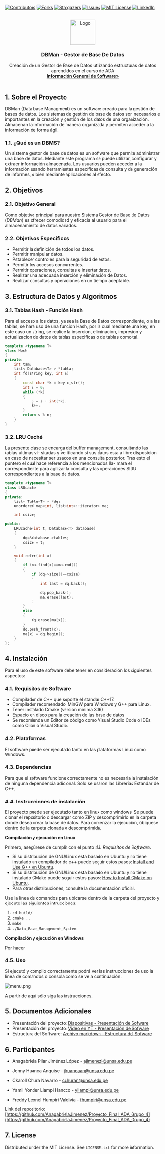 <div id="top"></div>
<!--
*** Thanks for checking out the Best-README-Template. If you have a suggestion
*** that would make this better, please fork the repo and create a pull request
*** or simply open an issue with the tag "enhancement".
*** Don't forget to give the project a star!
*** Thanks again! Now go create something AMAZING! :D
-->



<!-- PROJECT SHIELDS -->
<!--
*** I'm using markdown "reference style" links for readability.
*** Reference links are enclosed in brackets [ ] instead of parentheses ( ).
*** See the bottom of this document for the declaration of the reference variables
*** for contributors-url, forks-url, etc. This is an optional, concise syntax you may use.
*** https://www.markdownguide.org/basic-syntax/#reference-style-links
-->
[![Contributors][contributors-shield]][contributors-url]
[![Forks][forks-shield]][forks-url]
[![Stargazers][stars-shield]][stars-url]
[![Issues][issues-shield]][issues-url]
[![MIT License][license-shield]][license-url]
[![LinkedIn][linkedin-shield]][linkedin-url]



<!-- PROJECT LOGO -->
<br />
<div align="center">
  <a href="https://github.com/AnagabrielaJimenez/Proyecto_Final_ADA_Grupo_4">
    <img src="images/logo.png" alt="Logo" width="80" height="80">
  </a>

<h3 align="center"> DBMan - Gestor de Base De Datos</h3>

  <p align="center">
    Creación de un Gestor de Base de Datos utilizando estructuras de datos aprendidos en el curso de ADA
    <br />
    <a href="https://github.com/AnagabrielaJimenez/Proyecto_Final_ADA_Grupo_4/blob/master/README_Organizacion_Repositorio.md">
        <strong>Información General de Software»</strong>
    </a>
    <br />
    <br />
  </p>
</div>

<!-- ABOUT THE PROJECT -->
## 1. Sobre el Proyecto

<!--[![Product Name Screen Shot][product-screenshot]](https://example.com)-->

DBMan (Data base Managment) es un software creado para la gestión de bases de datos. 
Los sistemas de gestión de base de datos son necesarios e importantes en la creación y gestión de los datos de una organización. 
Almacenan la información de manera organizada y permiten acceder a la información de forma ágil. 

[//]: # (Es por eso que en este informe, presentaremos el desarrollo de un sistema gestor de base de datos. En este caso haremos uso de los temas desarrollados en el curso como la implementación de hashing extensible, el cual es un método de hash dinámico en el que los directorios y los depósitos se utilizan para hacer hash de los datos y también el uso del LRU.)


### 1.1. ¿Qué es un DBMS?
Un sistema gestor de base de datos es un software que permite administrar una base de datos.
Mediante este programa se puede utilizar, configurar y extraer información almacenada. Los usuarios pueden acceder a la información usando herramientas específicas de consulta y de generación de informes, o bien mediante aplicaciones al efecto.


## 2. Objetivos

### 2.1. Objetivo General
Como objetivo principal para nuestro Sistema Gestor de Base de Datos (*DBMan*) es ofrecer comodidad y eficacia al usuario para el almacenamiento de datos variados.

### 2.2. Objetivos Específicos
* Permitir la definición de todos los datos.
* Permitir manipular datos.
* Pstablecer controles para la seguridad de estos.
* Permitir los accesos concurrentes.
* Permitir operaciones, consultas e insertar datos.
* Realizar una adecuada inserción y eliminación de Datos.
* Realizar consultas y operaciones en un tiempo aceptable.

## 3. Estructura de Datos y Algoritmos
### 3.1. Tablas Hash - Función Hash
Para el acceso a los datos, ya sea la Base de Datos correspondiente, o a las tablas, se
hara uso de una funcion Hash, por la cual mediante una key, en este caso un string, se
realice la insercion, eliminacion, impresion y actualizacion de datos de tablas especificas o
de tablas como tal.

```c++
template <typename T>
class Hash
{
private:
    int tam;
    list< Database<T> > *tabla;
    int fd(string key, int n)
    {
        const char *k = key.c_str();
        int s = 0;
        while (*k)
        {
            s = s + int(*k);
            k++;
        }
        return s % n;
    }
}
```

### 3.2. LRU Caché
La presente clase se encarga del buffer management, consultando las tablas ultimas vi-
sitadas y verificando si sus datos esta a libre disposicion en caso de necesitar ser usados en
una consulta posterior. Tras esto el puntero el cual hace referencia a los mencionados lla-
mara el correspondiente para agilizar la consulta y las operaciones SIDU correspondientes
a la base de datos.

```c++
template <typename T>
class LRUcache
{
private:
    list< Table<T> > *dq;
    unordered_map<int, list<int>::iterator> ma;

    int csize;

public:
    LRUcache(int t, Database<T> database)
    {
        dq=&database->tables;
        csize = t;
    }

    void refer(int x)
    {
        if (ma.find(x)==ma.end())
        {
            if (dq->size()==csize)
            {
                int last = dq.back();

                dq.pop_back();
                ma.erase(last);
            }
        }
        else
        {
            dq.erase(ma[x]);
        }
        dq.push_front(x);
        ma[x] = dq.begin();
    }
};
```

## 4. Instalación 
Para el uso de este software debe tener en consideración los siguientes aspectos:
### 4.1. Requisitos de Software
* Compilador de C++ que soporte el standar C++17. 
* Compilador recomendado: MinGW para Windows y G++ para Linux. 
* Tener instalado Cmake (versión minima 3.16)
* Espacio en disco para la creación de las base de datos
* Se recomienda un Editor de código como Visual Studio Code o IDEs como Clion o Visual Studio.

### 4.2. Plataformas 
El software puede ser ejecutado tanto en las plataformas Linux como Windows.

### 4.3. Dependencias
Para que el software funcione correctamente no es necesaria la instalación de ninguna dependencia adicional.
Solo se usaron las Librerías Estandar de C++.


### 4.4. Instrucciones de instalación
El proyecto puede ser ejecutado tanto en linux como windows. Se puede clonar el repositorio o descargar como ZIP y 
descomprimirlo en la carpeta donde desea crear la base de datos.
Para comenzar la ejecución, úbiquese dentro de la carpeta clonada o descomprimida.

**Compilación y ejecución en Linux**

Primero, asegúrese de cumplir con el punto *4.1. Requisitos de Software*.
* Si su distribución de GNU/Linux esta basado en Ubuntu y no tiene instalado un compilador de c++ puede seguir estos pasos: 
[Install and Use G++ on Ubuntu](https://linuxhint.com/install-and-use-g-on-ubuntu/).
* Si su distribución de GNU/Linux esta basado en Ubuntu y no tiene instalado CMake puede seguir estos pasos:
[How to Install CMake on Ubuntu](https://vitux.com/how-to-install-cmake-on-ubuntu/).
* Para otras distribuciones, consulte la documentación oficial.

Use la línea de comandos para ubicarse dentro de la carpeta del proyecto y  ejecute las siguientes intrucciones:

1. `cd build/`
2. `cmake ..`
3. `make`
4. `./Data_Base_Management_System`

**Compilación y ejecución en Windows**

Por hacer

### 4.5. Uso

Si ejecutó y compilo correctamente podrá ver las instrucciones 
de uso la linea de comandos o consola como se ve a continuación. 

![menu.png](images/menu.png)

A partir de aquí sólo siga las instrucciones.

## 5. Documentos Adicionales
* Presentación del proyecto: [Diapositivas - Presentación de Sofware]()
* Presentación del proyecto: [Video en YT - Presentación de Sofware]()
* Estructura del Software: [Archivo markdown - Estructura del Sofware]() 


## 6. Participantes

- Anagabriela Pilar Jiménez López - ajimenezl@unsa.edu.pe

- Jenny Huanca Anquise - jhuancaan@unsa.edu.pe

- Ckaroll Chura Navarro - cchuran@unsa.edu.pe

- Yamil Yonder Llampi Hancco - yllampi@unsa.edu.pe

- Freddy Leonel Humpiri Valdivia - fhumpiri@unsa.edu.pe

Link del repositorio: [https://github.com/AnagabrielaJimenez/Proyecto_Final_ADA_Grupo_4](https://github.com/AnagabrielaJimenez/Proyecto_Final_ADA_Grupo_4)


<!-- LICENCIA -->
## 7. License

Distributed under the MIT License. See `LICENSE.txt` for more information.


<!-- MARKDOWN LINKS & IMAGES -->
<!-- https://www.markdownguide.org/basic-syntax/#reference-style-links -->
[contributors-shield]: https://img.shields.io/github/contributors/AnagabrielaJimenez/Proyecto_Final_ADA_Grupo_4.svg?style=for-the-badge
[contributors-url]: https://github.com/AnagabrielaJimenez/Proyecto_Final_ADA_Grupo_4/graphs/contributors
[forks-shield]: https://img.shields.io/github/forks/AnagabrielaJimenez/Proyecto_Final_ADA_Grupo_4.svg?style=for-the-badge
[forks-url]: https://github.com/AnagabrielaJimenez/Proyecto_Final_ADA_Grupo_4/network/members
[stars-shield]: https://img.shields.io/github/stars/AnagabrielaJimenez/Proyecto_Final_ADA_Grupo_4.svg?style=for-the-badge
[stars-url]: https://github.com/AnagabrielaJimenez/Proyecto_Final_ADA_Grupo_4/stargazers
[issues-shield]: https://img.shields.io/github/issues/AnagabrielaJimenez/Proyecto_Final_ADA_Grupo_4.svg?style=for-the-badge
[issues-url]: https://github.com/AnagabrielaJimenez/Proyecto_Final_ADA_Grupo_4/issues
[license-shield]: https://img.shields.io/github/license/AnagabrielaJimenez/Proyecto_Final_ADA_Grupo_4.svg?style=for-the-badge
[license-url]: https://github.com/AnagabrielaJimenez/Proyecto_Final_ADA_Grupo_4/blob/master/LICENSE.txt
[linkedin-shield]: https://img.shields.io/badge/-LinkedIn-black.svg?style=for-the-badge&logo=linkedin&colorB=555
[linkedin-url]: https://linkedin.com/in/linkedin_AnagabrielaJimenez
[product-screenshot]: images/screenshot.png
